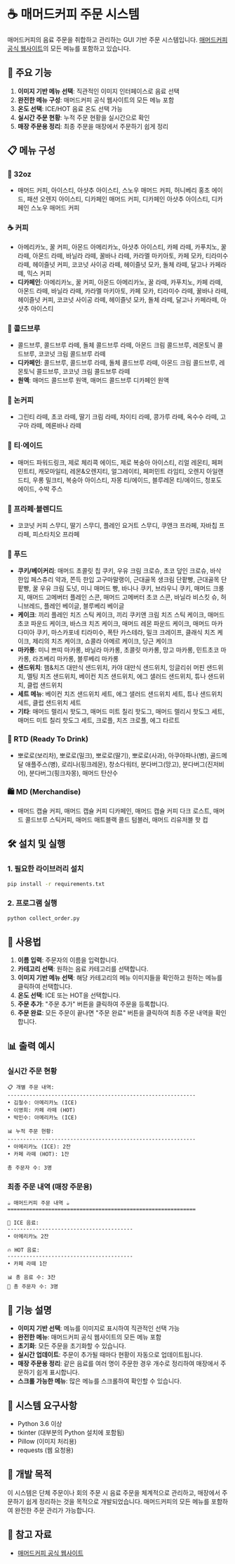 # ☕ 매머드커피 주문 시스템

매머드커피의 음료 주문을 취합하고 관리하는 GUI 기반 주문 시스템입니다. [매머드커피 공식 웹사이트](https://mmthcoffee.com/sub/menu/list_coffee.php)의 모든 메뉴를 포함하고 있습니다.

## 🚀 주요 기능

1. **이미지 기반 메뉴 선택**: 직관적인 이미지 인터페이스로 음료 선택
2. **완전한 메뉴 구성**: 매머드커피 공식 웹사이트의 모든 메뉴 포함
3. **온도 선택**: ICE/HOT 음료 온도 선택 가능
4. **실시간 주문 현황**: 누적 주문 현황을 실시간으로 확인
5. **매장 주문용 정리**: 최종 주문을 매장에서 주문하기 쉽게 정리

## 📋 메뉴 구성

### 🥤 32oz
- 매머드 커피, 아이스티, 아샷추 아이스티, 스노우 매머드 커피, 허니베리 홍초 에이드, 패션 오렌지 아이스티, 디카페인 매머드 커피, 디카페인 아샷추 아이스티, 디카페인 스노우 매머드 커피

### ☕ 커피
- 아메리카노, 꿀 커피, 아몬드 아메리카노, 아샷추 아이스티, 카페 라떼, 카푸치노, 꿀 라떼, 아몬드 라떼, 바닐라 라떼, 꿀바나 라떼, 카라멜 마키아토, 카페 모카, 티라미수 라떼, 헤이즐넛 커피, 코코넛 사이공 라떼, 헤이즐넛 모카, 돌체 라떼, 달고나 카페라떼, 믹스 커피
- **디카페인**: 아메리카노, 꿀 커피, 아몬드 아메리카노, 꿀 라떼, 카푸치노, 카페 라떼, 아몬드 라떼, 바닐라 라떼, 카라멜 마키아토, 카페 모카, 티라미수 라떼, 꿀바나 라떼, 헤이즐넛 커피, 코코넛 사이공 라떼, 헤이즐넛 모카, 돌체 라떼, 달고나 카페라떼, 아샷추 아이스티

### 🧊 콜드브루
- 콜드브루, 콜드브루 라떼, 돌체 콜드브루 라떼, 아몬드 크림 콜드브루, 레몬토닉 콜드브루, 코코넛 크림 콜드브루 라떼
- **디카페인**: 콜드브루, 콜드브루 라떼, 돌체 콜드브루 라떼, 아몬드 크림 콜드브루, 레몬토닉 콜드브루, 코코넛 크림 콜드브루 라떼
- **원액**: 매머드 콜드브루 원액, 매머드 콜드브루 디카페인 원액

### 🥛 논커피
- 그린티 라떼, 초코 라떼, 딸기 크림 라떼, 차이티 라떼, 콩가루 라떼, 옥수수 라떼, 고구마 라떼, 메론바나 라떼

### 🍵 티·에이드
- 매머드 파워드링크, 제로 체리콕 에이드, 제로 복숭아 아이스티, 리얼 레몬티, 페퍼민트티, 캐모마일티, 레몬&오렌지티, 얼그레이티, 페퍼민트 라임티, 오렌지 아일랜드티, 우롱 밀크티, 복숭아 아이스티, 자몽 티/에이드, 블루레몬 티/에이드, 청포도 에이드, 수박 주스

### 🥤 프라페·블렌디드
- 코코넛 커피 스무디, 딸기 스무디, 플레인 요거트 스무디, 쿠앤크 프라페, 자바칩 프라페, 피스타치오 프라페

### 🍰 푸드
- **쿠키/베이커리**: 매머드 초콜릿 칩 쿠키, 우유 크림 크로슈, 초코 덮인 크로슈, 바삭 한입 페스츄리 약과, 쫀득 한입 고구마말랭이, 근대골목 생크림 단팥빵, 근대골목 단팥빵, 꿀 우유 크림 도넛, 미니 매머드 빵, 바나나 쿠키, 브라우니 쿠키, 매머드 크룽지, 매머드 고메버터 플레인 스콘, 매머드 고메버터 초코 스콘, 바닐라 비스킷 슈, 허니브레드, 플레인 베이글, 블루베리 베이글
- **케이크**: 끼리 플레인 치즈 스틱 케이크, 끼리 쿠키앤 크림 치즈 스틱 케이크, 매머드 초코 파운드 케이크, 바스크 치즈 케이크, 매머드 레몬 파운드 케이크, 매머드 마카다미아 쿠키, 마스카포네 티라미수, 폭탄 카스테라, 밀크 크레이프, 클래식 치즈 케이크, 제리의 치즈 케이크, 쇼콜라 아메르 케이크, 당근 케이크
- **마카롱**: 미니 쁘띠 마카롱, 바닐라 마카롱, 초콜릿 마카롱, 망고 마카롱, 민트초코 마카롱, 라즈베리 마카롱, 블루베리 마카롱
- **샌드위치**: 햄&치즈 대만식 샌드위치, 카야 대만식 샌드위치, 잉글리쉬 머핀 샌드위치, 멜팅 치즈 샌드위치, 베이컨 치즈 샌드위치, 에그 샐러드 샌드위치, 튜나 샌드위치, 클럽 샌드위치
- **세트 메뉴**: 베이컨 치즈 샌드위치 세트, 에그 샐러드 샌드위치 세트, 튜나 샌드위치 세트, 클럽 샌드위치 세트
- **기타**: 매머드 렐리시 핫도그, 매머드 미트 칠리 핫도그, 매머드 렐리시 핫도그 세트, 매머드 미트 칠리 핫도그 세트, 크로플, 치즈 크로플, 에그 타르트

### 🥤 RTD (Ready To Drink)
- 뽀로로(보리차), 뽀로로(밀크), 뽀로로(딸기), 뽀로로(사과), 아쿠아파나(병), 골드메달 애플주스(병), 로리나(핑크레몬), 창소다워터, 분다버그(망고), 분다버그(진저비어), 분다버그(핑크자몽), 매머드 탄산수

### 🛍️ MD (Merchandise)
- 매머드 캡슐 커피, 매머드 캡슐 커피 디카페인, 매머드 캡슐 커피 다크 로스트, 매머드 콜드브루 스틱커피, 매머드 매트블랙 콜드 텀블러, 매머드 리유저블 핫 컵

## 🛠️ 설치 및 실행

### 1. 필요한 라이브러리 설치
```bash
pip install -r requirements.txt
```

### 2. 프로그램 실행
```bash
python collect_order.py
```

## 📖 사용법

1. **이름 입력**: 주문자의 이름을 입력합니다.
2. **카테고리 선택**: 원하는 음료 카테고리를 선택합니다.
3. **이미지 기반 메뉴 선택**: 해당 카테고리의 메뉴 이미지들을 확인하고 원하는 메뉴를 클릭하여 선택합니다.
4. **온도 선택**: ICE 또는 HOT을 선택합니다.
5. **주문 추가**: "주문 추가" 버튼을 클릭하여 주문을 등록합니다.
6. **주문 완료**: 모든 주문이 끝나면 "주문 완료" 버튼을 클릭하여 최종 주문 내역을 확인합니다.

## 📊 출력 예시

### 실시간 주문 현황
```
📋 개별 주문 내역:
------------------------------------------------------------
• 김철수: 아메리카노 (ICE)
• 이영희: 카페 라떼 (HOT)
• 박민수: 아메리카노 (ICE)

📊 누적 주문 현황:
------------------------------------------------------------
• 아메리카노 (ICE): 2잔
• 카페 라떼 (HOT): 1잔

총 주문자 수: 3명
```

### 최종 주문 내역 (매장 주문용)
```
☕ 매머드커피 주문 내역 ☕
============================================================

🧊 ICE 음료:
----------------------------------------
• 아메리카노 2잔

🔥 HOT 음료:
----------------------------------------
• 카페 라떼 1잔

📊 총 음료 수: 3잔
👥 총 주문자 수: 3명
```

## 🔧 기능 설명

- **이미지 기반 선택**: 메뉴를 이미지로 표시하여 직관적인 선택 가능
- **완전한 메뉴**: 매머드커피 공식 웹사이트의 모든 메뉴 포함
- **초기화**: 모든 주문을 초기화할 수 있습니다.
- **실시간 업데이트**: 주문이 추가될 때마다 현황이 자동으로 업데이트됩니다.
- **매장 주문용 정리**: 같은 음료를 여러 명이 주문한 경우 개수로 정리하여 매장에서 주문하기 쉽게 표시합니다.
- **스크롤 가능한 메뉴**: 많은 메뉴를 스크롤하여 확인할 수 있습니다.

## 📝 시스템 요구사항

- Python 3.6 이상
- tkinter (대부분의 Python 설치에 포함됨)
- Pillow (이미지 처리용)
- requests (웹 요청용)

## 🎯 개발 목적

이 시스템은 단체 주문이나 회의 주문 시 음료 주문을 체계적으로 관리하고, 매장에서 주문하기 쉽게 정리하는 것을 목적으로 개발되었습니다. 매머드커피의 모든 메뉴를 포함하여 완전한 주문 관리가 가능합니다.

## 📄 참고 자료

- [매머드커피 공식 웹사이트](https://mmthcoffee.com/sub/menu/list_coffee.php) 